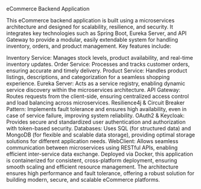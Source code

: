 eCommerce Backend Application

This eCommerce backend application is built using a microservices architecture and designed for scalability, resilience, and security. It integrates key technologies such as Spring Boot, Eureka Server, and API Gateway to provide a modular, easily extendable system for handling inventory, orders, and product management. Key features include:

Inventory Service: Manages stock levels, product availability, and real-time inventory updates.
Order Service: Processes and tracks customer orders, ensuring accurate and timely delivery.
Product Service: Handles product listings, descriptions, and categorization for a seamless shopping experience.
Eureka Server: Acts as a service registry, enabling dynamic service discovery within the microservices architecture.
API Gateway: Routes requests from the client-side, ensuring centralized access control and load balancing across microservices.
Resilience4j & Circuit Breaker Pattern: Implements fault tolerance and ensures high availability, even in case of service failure, improving system reliability.
OAuth2 & Keycloak: Provides secure and standardized user authentication and authorization with token-based security.
Databases: Uses SQL (for structured data) and MongoDB (for flexible and scalable data storage), providing optimal storage solutions for different application needs.
WebClient: Allows seamless communication between microservices using RESTful APIs, enabling efficient inter-service data exchange.
Deployed via Docker, this application is containerized for consistent, cross-platform deployment, ensuring smooth scaling and efficient resource management. The architecture ensures high performance and fault tolerance, offering a robust solution for building modern, secure, and scalable eCommerce platforms.
